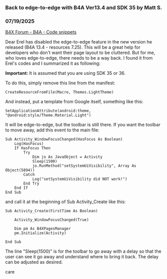 ### Back to edge-to-edge with B4A Ver13.4 and SDK 35 by Matt S.
### 07/19/2025
[B4X Forum - B4A - Code snippets](https://www.b4x.com/android/forum/threads/167838/)

Dear Erel has disabled the edge-to-edge feature in the new version he released (B4A 13.4 - resources 7.25). This will be a great help for developers who don't want their page layout to be cluttered. But for me, who loves edge-to-edge, there needs to be a way back. I found it from Erel's codes and I summarized it as following:  
  
**Important:** It is assumed that you are using SDK 35 or 36.  
  
To do this, simply remove this line from the manifest:  
  

```B4X
CreateResourceFromFile(Macro, Themes.LightTheme)
```

  
  
And instead, put a template from Google itself, something like this:  
  

```B4X
SetApplicationAttribute(android:theme, "@android:style/Theme.Material.Light")
```

  
  
It will be edge-to-edge, but the toolbar is still there. If you want the toolbar to move away, add this event to the main file:  
  

```B4X
Sub Activity_WindowFocusChanged(HasFocus As Boolean)  
    Log(HasFocus)  
    If HasFocus Then  
        Try  
            Dim jo As JavaObject = Activity  
            Sleep(1500)  
            jo.RunMethod("setSystemUiVisibility", Array As Object(5894))  
        Catch  
            Log("setSystemUiVisibility did NOT work!")  
        End Try  
    End If  
End Sub
```

  
  
and call it at the beginning of Sub Activity\_Create like this:  
  

```B4X
Sub Activity_Create(FirstTime As Boolean)  
  
    Activity_WindowFocusChanged(True)  
    
    Dim pm As B4XPagesManager  
    pm.Initialize(Activity)  
  
End Sub
```

  
  
The line "Sleep(1500)" is for the toolbar to go away with a delay so that the user can see it go away and understand where to bring it back. The delay can be adjusted as desired.  
  
care
